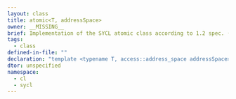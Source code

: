 ```yaml
---
layout: class
title: atomic<T, addressSpace>
owner: __MISSING__
brief: Implementation of the SYCL atomic class according to 1.2 spec. (section 3.8). On host, calls C++ atomic functions on an std::atomic; on device uses SPIR-mangled OpenCL 1.2 functions to achieve same result.
tags:
  - class
defined-in-file: ""
declaration: "template <typename T, access::address_space addressSpace>\nstruct cl::sycl::atomic;"
dtor: unspecified
namespace:
  - cl
  - sycl
---
```

